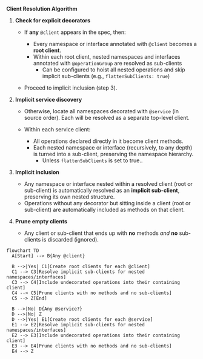 **Client Resolution Algorithm**

1.  **Check for explicit decorators**

    - If **any** `@client` appears in the spec, then:

      - Every namespace or interface annotated with `@client` becomes a **root client**.
      - Within each root client, nested namespaces and interfaces annotated with `@operationGroup` are resolved as sub-clients
        - Can be configured to hoist all nested operations and skip implicit sub-clients (e.g., `flattenSubClients: true`)

    - Proceed to implicit inclusion (step 3).

2.  **Implicit service discovery**

    - Otherwise, locate all namespaces decorated with `@service` (in source order). Each will be resolved as a separate top-level client.
    - Within each service client:

      - All operations declared directly in it become client methods.
      - Each nested namespace or interface (recursively, to any depth) is turned into a sub-client, preserving the namespace hierarchy.
        - Unless `flattenSubClients` is set to true..

3.  **Implicit inclusion**

    - Any namespace or interface nested within a resolved client (root or sub-client) is automatically resolved as an **implicit sub-client**, preserving its own nested structure.
    - Operations without any decorator but sitting inside a client (root or sub-client) are automatically included as methods on that client.

4.  **Prune empty clients**

    - Any client or sub-client that ends up with **no** methods _and_ **no** sub-clients is discarded (ignored).

```mermaid
flowchart TD
  A[Start] --> B{Any @client}

  B -->|Yes| C1[Create root clients for each @client]
  C1 --> C3[Resolve implicit sub-clients for nested namespaces/interfaces]
  C3 --> C4[Include undecorated operations into their containing client]
  C4 --> C5[Prune clients with no methods and no sub-clients]
  C5 --> Z[End]

  B -->|No| D{Any @service?}
  D -->|No| Z
  D -->|Yes| E1[Create root clients for each @service]
  E1 --> E2[Resolve implicit sub-clients for nested namespaces/interfaces]
  E2 --> E3[Include undecorated operations into their containing client]
  E3 --> E4[Prune clients with no methods and no sub-clients]
  E4 --> Z
```

